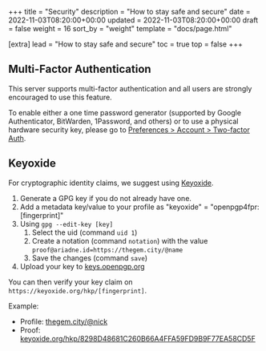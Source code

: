 +++
title = "Security"
description = "How to stay safe and secure"
date = 2022-11-03T08:20:00+00:00
updated = 2022-11-03T08:20:00+00:00
draft = false
weight = 16
sort_by = "weight"
template = "docs/page.html"

[extra]
lead = "How to stay safe and secure"
toc = true
top = false
+++

## Multi-Factor Authentication

This server supports multi-factor authentication and all users are strongly encouraged to use this feature.

To enable either a one time password generator (supported by Google Authenticator, BitWarden, 1Password, and others) or to use a physical hardware security key, please go to <a href="https://thegem.city/settings/two_factor_authentication_methods">Preferences > Account > Two-factor Auth</a>.

## Keyoxide

For cryptographic identity claims, we suggest using [Keyoxide](https://keyoxide.org/).

1. Generate a GPG key if you do not already have one.
2. Add a metadata key/value to your profile as "keyoxide" = "openpgp4fpr:[fingerprint]"
3. Using `gpg --edit-key [key]`
   1. Select the uid (command `uid 1`)
   2. Create a notation (command `notation`) with the value `proof@ariadne.id=https://thegem.city/@name`
   3. Save the changes (command `save`)
5. Upload your key to [keys.openpgp.org](https://keys.openpgp.org)

You can then verify your key claim on `https://keyoxide.org/hkp/[fingerprint]`.

Example:
* Profile: [thegem.city/@nick](https://thegem.city/@nick)
* Proof: [keyoxide.org/hkp/8298D48681C260B66A4FFA59FD9B9F77EA58CD5F](https://keyoxide.org/hkp/8298D48681C260B66A4FFA59FD9B9F77EA58CD5F)
